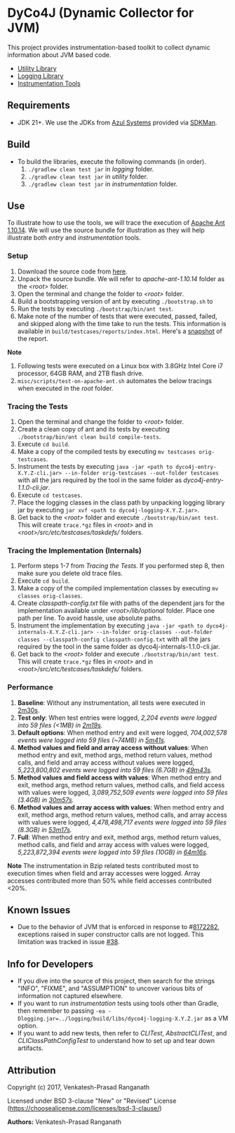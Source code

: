 # DyCo4J (Dynamic Collector for JVM)

This project provides instrumentation-based toolkit to collect dynamic information
about JVM based code.
 - [Utility Library](https://github.com/rvprasad/DyCo4J/tree/master/utility)
 - [Logging Library](https://github.com/rvprasad/DyCo4J/tree/master/logging)
 - [Instrumentation Tools](https://github.com/rvprasad/DyCo4J/tree/master/instrumentation)


## Requirements
- JDK 21+. We use the JDKs from [Azul Systems](https://www.azul.com/products/zulu/) provided via [SDKMan](https://sdkman.io/).


## Build
- To build the libraries, execute the following commands (in order).
    1. `./gradlew clean test jar` in _logging_ folder.
    2. `./gradlew clean test jar` in _utility_ folder.
    3. `./gradlew clean test jar` in _instrumentation_ folder.


## Use

To illustrate how to use the tools, we will trace the execution of
[Apache Ant 1.10.14](http://ant.apache.org/).  We will use the source bundle for
illustration as they will help illustrate both _entry_ and _instrumentation_
tools.

### Setup
1. Download the source code from [here](http://ant.apache.org/srcdownload.cgi).
2. Unpack the source bundle.  We will refer to _apache-ant-1.10.14_ folder as the
   _\<root>_ folder.
3. Open the terminal and change the folder to _\<root>_ folder.
4. Build a bootstrapping version of ant by executing `./bootstrap.sh` to
5. Run the tests by executing `./bootstrap/bin/ant test`.
6. Make note of the number of tests that were executed, passed, failed, and
   skipped along with the time take to run the tests.  This information is
   available in `build/testcases/reports/index.html`.  Here's a [snapshot](https://github.com/rvprasad/DyCo4J/blob/master/misc/images/ant-vanilla-summary.png)
   of the report.

**Note**
1. Following tests were executed on a Linux box with 3.8GHz Intel Core i7
   processor, 64GB RAM, and 2TB flash drive.
2. `misc/scripts/test-on-apache-ant.sh` automates the below tracings when
   executed in the _root_ folder. 

### Tracing the Tests
1. Open the terminal and change the folder to _\<root>_ folder.
2. Create a clean copy of ant and its tests by executing
   `./bootstrap/bin/ant clean build compile-tests`.
3. Execute `cd build`.
4. Make a copy of the compiled tests by executing `mv testcases orig-testcases`.
5. Instrument the tests by executing `java -jar
   <path to dyco4j-entry-X.Y.Z-cli.jar> --in-folder orig-testcases --out-folder
   testcases` with all the jars required by the tool in the same folder as
   _dyco4j-entry-1.1.0-cli.jar_.
6. Execute `cd testcases`.
7. Place the logging classes in the class path by unpacking logging library jar
   by executing `jar xvf <path to dyco4j-logging-X.Y.Z.jar>`.
8. Get back to the _\<root>_ folder and execute `./bootstrap/bin/ant test`.
   This will create `trace.*gz` files in _\<root>_ and in
   _\<root>/src/etc/testcases/taskdefs/_ folders. 

### Tracing the Implementation (Internals)
1. Perform steps 1-7 from _Tracing the Tests_.  If you performed step 8, then
   make sure you delete old trace files.
2. Execute `cd build`.
3. Make a copy of the compiled implementation classes by executing `mv classes
   orig-classes`.
4. Create _classpath-config.txt_ file with paths of the dependent jars for the
   implementation available under _\<root>/lib/optional_ folder.  Place one
   path per line.  To avoid hassle, use absolute paths.
5. Instrument the implementation by executing `java -jar
   <path to dyco4j-internals-X.Y.Z-cli.jar> --in-folder orig-classes
   --out-folder classes --classpath-config classpath-config.txt`
   with all the jars required by the tool in the same folder as
   dyco4j-internals-1.1.0-cli.jar.
6. Get back to the _\<root>_ folder and execute `./bootstrap/bin/ant test`.
   This will create `trace.*gz` files in _\<root>_ and in
   _\<root>/src/etc/testcases/taskdefs/_ folders.

### Performance
1. **Baseline**: Without any instrumentation, all tests were executed in [2m30s](https://github.com/rvprasad/DyCo4J/blob/master/misc/images/ant-baseline-summary.png).
2. **Test only**: When test entries were logged, _2,204 events were logged into
   59 files (<1MB) in [2m19s](https://github.com/rvprasad/DyCo4J/blob/master/misc/images/ant-test-entry-summary.png)._
3. **Default options**: When method entry and exit were logged,
   _704,002,578 events were logged into 59 files (~74MB) in [5m41s](https://github.com/rvprasad/DyCo4J/blob/master/misc/images/ant-default-options-summary.png)._
4. **Method values and field and array access without values**: When method entry 
   and exit, method args, method return values, method calls, and field and array 
   access without values were logged, _5,223,800,802 events were logged into 59 
   files (6.7GB) in [49m43s](https://github.com/rvprasad/DyCo4J/blob/master/misc/images/ant-method-values-field-array-access-without-values-summary.png)._
5. **Method values and field access with values**: When method entry
   and exit, method args, method return values, method calls, and field 
   access with values were logged, _3,089,752,509 events were logged into 59
   files (3.4GB) in [30m57s](https://github.com/rvprasad/DyCo4J/blob/master/misc/images/ant-method-values-field-access-with-values-summary.png)._
6. **Method values and array access with values**: When method entry
   and exit, method args, method return values, method calls, and array
   access with values were logged, _4,478,498,717 events were logged into 59
   files (8.3GB) in [53m17s](https://github.com/rvprasad/DyCo4J/blob/master/misc/images/ant-method-values-array-access-with-values-summary.png)._
7. **Full**: When method entry and exit, method args, method return values, method
   calls, and field and array access with values were logged, 
   _5,223,872,394 events were logged into 59 files (10GB) in [64m16s](https://github.com/rvprasad/DyCo4J/blob/master/misc/images/ant-all-options-with-values-summary.png)._

**Note**
The instrumentation in Bzip related tests contributed most to execution times 
when field and array accesses were logged. Array accesses contributed more 
than 50% while field accesses contributed <20%.

## Known Issues
 - Due to the behavior of JVM that is enforced in response to
   #[8172282](http://bugs.java.com/bugdatabase/view_bug.do?bug_id=JDK-8172282),
   exceptions raised in super constructor calls are not logged.  This
   limitation was tracked in issue
   [#38](https://github.com/rvprasad/DyCo4J/issues/38).


## Info for Developers
 - If you dive into the source of this project, then search for the strings
   "INFO", "FIXME", and "ASSUMPTION" to uncover various bits of information not
   captured elsewhere.
 - If you want to run _instrumentation_ tests using tools other than Gradle,
   then remember to passing `-ea
   -Dlogging.jar=../logging/build/libs/dyco4j-logging-X.Y.Z.jar` as a VM
   option.
 - If you want to add new tests, then refer to _CLITest_, _AbstractCLITest_,
   and _CLIClassPathConfigTest_ to understand how to set up and tear down
   artifacts.


## Attribution

Copyright (c) 2017, Venkatesh-Prasad Ranganath

Licensed under BSD 3-clause "New" or "Revised" License (https://choosealicense.com/licenses/bsd-3-clause/)

**Authors:** Venkatesh-Prasad Ranganath
